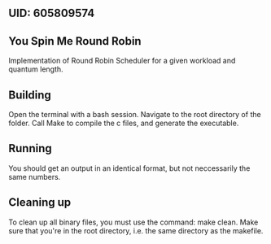 ## UID: 605809574

## You Spin Me Round Robin

Implementation of Round Robin Scheduler for a given workload and quantum length.

## Building

Open the terminal with a bash session. Navigate to the root directory of the folder. Call Make to compile the c files, and generate the executable.

## Running



You should get an output in an identical format, but not neccessarily the same numbers.
## Cleaning up

To clean up all binary files, you must use the command: make clean. Make sure that you're in the root directory, i.e. the same directory as the makefile.
